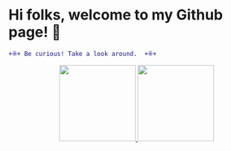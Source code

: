 
# Hi folks, welcome to my Github page! 👀

```diff
+⁜+ Be curious! Take a look around.  +⁜+
```

<div align="center">
  <a href="https://github.com/pradoprojects">
  <img height="150em" src="https://github-readme-stats.vercel.app/api?username=pradoprojects&show_icons=true&theme=vue&include_all_commits=true&count_private=true"/>
  <img height="150em" src="https://github-readme-stats.vercel.app/api/top-langs/?username=pradoprojects&layout=compact&langs_count=7&theme=vue"/>
</div>
